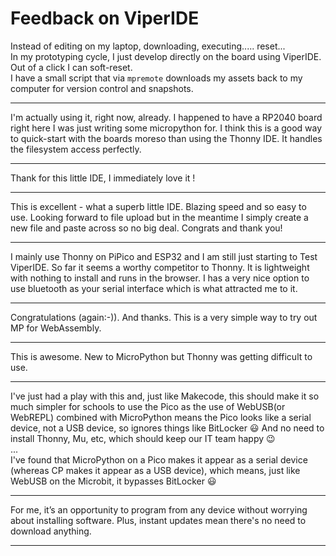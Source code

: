 # Feedback on ViperIDE

Instead of editing on my laptop, downloading, executing..... reset...  
In my prototyping cycle, I just develop directly on the board using ViperIDE. Out of a click I can soft-reset.  
I have a small script that via `mpremote` downloads my assets back to my computer for version control and snapshots.

---

I'm actually using it, right now, already. I happened to have a RP2040 board right here I was just writing some micropython for.
I think this is a good way to quick-start with the boards moreso than using the Thonny IDE. It handles the filesystem access perfectly.

---

Thank for this little IDE, I immediately love it !

---

This is excellent - what a superb little IDE. Blazing speed and so easy to use.
Looking forward to file upload but in the meantime I simply create a new file and paste across so no big deal.
Congrats and thank you!

---

I mainly use Thonny on PiPico and ESP32 and I am still just starting to Test ViperIDE. So far it seems a worthy competitor to Thonny.
It is lightweight with nothing to install and runs in the browser.
I has a very nice option to use bluetooth as your serial interface which is what attracted me to it.

---

Congratulations (again:-)). And thanks.
This is a very simple way to try out MP for WebAssembly.

---

This is awesome. New to MicroPython but Thonny was getting difficult to use.

---

I've just had a play with this and, just like Makecode, this should make it so much simpler for schools to use the Pico as the use of WebUSB(or WebREPL)
combined with MicroPython means the Pico looks like a serial device, not a USB device, so ignores things like BitLocker 😃
And no need to install Thonny, Mu, etc, which should keep our IT team happy  😉  
...  
I've found that MicroPython on a Pico makes it appear as a serial device (whereas CP makes it appear as a USB device),
which means, just like WebUSB on the Microbit, it bypasses BitLocker 😃

---

For me, it’s an opportunity to program from any device without worrying about installing software. Plus, instant updates mean there's no need to download anything.

---
